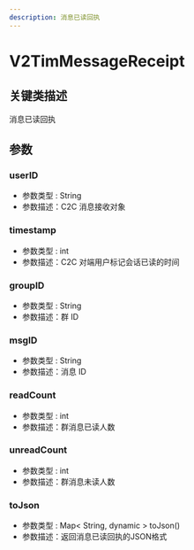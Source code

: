 ```yaml
---
description: 消息已读回执
---
```


# V2TimMessageReceipt

## 关键类描述

消息已读回执

## 参数

### userID

* 参数类型 : String
* 参数描述：C2C 消息接收对象

### timestamp

* 参数类型 : int
* 参数描述：C2C 对端用户标记会话已读的时间

### groupID

* 参数类型 : String
* 参数描述：群 ID

### msgID

* 参数类型 : String
* 参数描述：消息 ID

### readCount

* 参数类型 : int
* 参数描述：群消息已读人数

### unreadCount

* 参数类型 : int
* 参数描述：群消息未读人数

### toJson

* 参数类型 : Map< String, dynamic > toJson()
* 参数描述：返回消息已读回执的JSON格式
